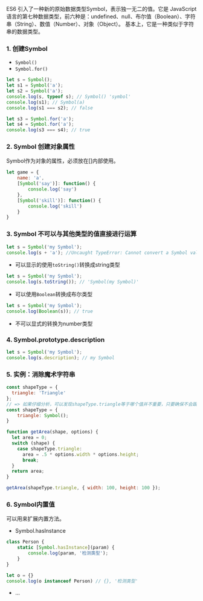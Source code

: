 ES6 引入了一种新的原始数据类型Symbol，表示独一无二的值。它是 JavaScript 语言的第七种数据类型，前六种是：undefined、null、布尔值（Boolean）、字符串（String）、数值（Number）、对象（Object）。 基本上，它是一种类似于字符串的数据类型。
### 1. 创建Symbol
* ```Symbol()```
* ```Symbol.for()```

```javascript
let s = Symbol();
let s1 = Symbol('a');
let s2 = Symbol('a');
console.log(s, typeof s); // Symbol() 'symbol'
console.log(s1); // Symbol(a)
console.log(s1 === s2); // false

let s3 = Symbol.for('a');
let s4 = Symbol.for('a');
console.log(s3 === s4); // true
```

### 2. Symbol 创建对象属性
Symbol作为对象的属性，必须放在[]内部使用。
```javascript
let game = {
    name: 'a',
    [Symbol('say')]: function() {
        console.log('say')
    },
    [Symbol('skill')]: function() {
        console.log('skill')
    }
}
```

### 3. Symbol 不可以与其他类型的值直接进行运算
```javascript
let s = Symbol('my Symbol');
console.log(s + 'a'); //Uncaught TypeError: Cannot convert a Symbol value to a string
```

* 可以显示的使用```toString()```转换成string类型
```javascript
let s = Symbol('my Symbol');
console.log(s.toString()); // 'Symbol(my Symbol)'
```

* 可以使用```Boolean```转换成布尔类型
```javascript
let s = Symbol('my Symbol');
console.log(Boolean(s)); // true

```

* 不可以显式的转换为number类型




### 4. Symbol.prototype.description
```javascript
let s = Symbol('my Symbol');
console.log(s.description); // my Symbol
```

### 5. 实例：消除魔术字符串 
```javascript
const shapeType = {
  triangle: 'Triangle'
};
// => 如果仔细分析，可以发现shapeType.triangle等于哪个值并不重要，只要确保不会跟其他shapeType属性的值冲突即可。因此，这里就很适合改用 Symbol 值。
const shapeType = {
    triangle: Symbol();
}

function getArea(shape, options) {
  let area = 0;
  switch (shape) {
    case shapeType.triangle:
      area = .5 * options.width * options.height;
      break;
  }
  return area;
}

getArea(shapeType.triangle, { width: 100, height: 100 });


```
### 6. Symbol内置值
可以用来扩展内置方法。
* Symbol.hasInstance
```javascript
class Person {
    static [Symbol.hasInstance](param) {
        console.log(param, '检测类型');
    }
}

let o = {}
console.log(o instanceof Person) // {}, '检测类型'
```
* ...